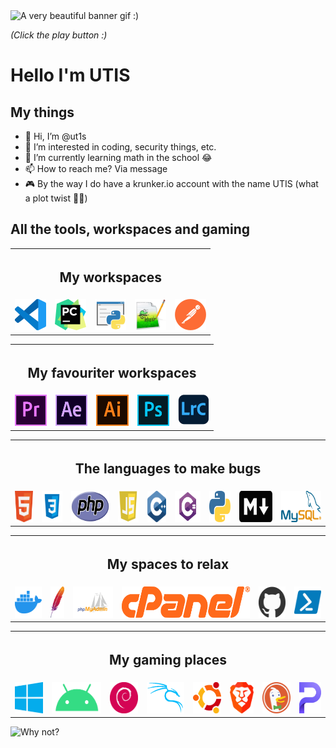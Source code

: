 <img src="https://github.com/ut1s/ut1s/blob/main/images/utis-banner-min.gif" alt="A very beautiful banner gif :)" />

*(Click the play button :)*

# Hello I'm UTIS


## My things
- 👋 Hi, I’m @ut1s
- 👀 I’m interested in coding, security things, etc.
- 🌱 I’m currently learning math in the school 😂
- 📫 How to reach me? Via message
- 🎮 By the way I do have a krunker.io account with the name UTIS (what a plot twist 🤣🤣)


## All the tools, workspaces and gaming
<div align="center">
<table>
  <tr>
  </tr>
    <th colspan="5" max-width="1000">
      <h2>My workspaces</h2>
    </td>
  <tr>
    <td align="center" width="auto">
      <img src="https://github.com/ut1s/ut1s/blob/main/images/icons/vscode.svg" height="50" />
    </td>
    <td align="center" width="auto">
      <img src="https://github.com/ut1s/ut1s/blob/main/images/icons/pycharm.svg" height="50" />
    </td>
    <td align="center" width="auto">
      <img src="https://github.com/ut1s/ut1s/blob/main/images/icons/python-idle.svg" height="50" />
    </td>
    <td align="center" width="auto">
      <img src="https://github.com/ut1s/ut1s/blob/main/images/icons/notepad-pp.svg" height="50" />
    </td>
    <td align="center" width="auto">
      <img src="https://github.com/ut1s/ut1s/blob/main/images/icons/postman.svg" height="50" />
    </td>
  </tr>
</table>
<table>
  <tr>
  </tr>
    <th colspan="5" max-width="1000">
      <h2>My favouriter workspaces</h2>
    </td>
  <tr>
    <td align="center" width="auto">
      <img src="https://github.com/ut1s/ut1s/blob/main/images/icons/pr.svg" height="50" />
    </td>
    <td align="center" width="auto">
      <img src="https://github.com/ut1s/ut1s/blob/main/images/icons/ae.svg" height="50" />
    </td>
    <td align="center" width="auto">
      <img src="https://github.com/ut1s/ut1s/blob/main/images/icons/ai.svg" height="50" />
    </td>
    <td align="center" width="auto">
      <img src="https://github.com/ut1s/ut1s/blob/main/images/icons/ps.svg" height="50" />
    </td>
    <td align="center" width="auto">
      <img src="https://github.com/ut1s/ut1s/blob/main/images/icons/lrc.svg" height="50" />
    </td>
  </tr>
</table>
<table>
  <tr>
  </tr>
    <th colspan="9" max-width="1000">
      <h2>The languages to make bugs</h2>
    </td>
  <tr>
    <td align="center" width="auto">
      <img src="https://github.com/ut1s/ut1s/blob/main/images/icons/html.svg" height="50" />
    </td>
    <td align="center" width="auto">
      <img src="https://github.com/ut1s/ut1s/blob/main/images/icons/css.svg" height="50" />
    </td>
    <td align="center" width="auto">
      <img src="https://github.com/ut1s/ut1s/blob/main/images/icons/php.svg" height="50" />
    </td>
    <td align="center" width="auto">
      <img src="https://github.com/ut1s/ut1s/blob/main/images/icons/js.svg" height="50" />
    </td>
    <td align="center" width="auto">
      <img src="https://github.com/ut1s/ut1s/blob/main/images/icons/cpp.svg" height="50" />
    </td>
    <td align="center" width="auto">
      <img src="https://github.com/ut1s/ut1s/blob/main/images/icons/cs.svg" height="50" />
    </td>
    <td align="center" width="auto">
      <img src="https://github.com/ut1s/ut1s/blob/main/images/icons/py.svg" height="50" />
    </td>
    <td align="center" width="auto">
      <img src="https://github.com/ut1s/ut1s/blob/main/images/icons/md.svg" height="50" />
    </td>
    <td align="center" width="auto">
      <img src="https://github.com/ut1s/ut1s/blob/main/images/icons/mysql.svg" height="50" />
    </td>
  </tr>
</table>
<table>
  <tr>
  </tr>
    <th colspan="6" max-width="1000">
      <h2>My spaces to relax</h2>
    </td>
  <tr>
    <td align="center" width="auto">
      <img src="https://github.com/ut1s/ut1s/blob/main/images/icons/docker.svg" height="50" />
    </td>
    <td align="center" width="auto">
      <img src="https://github.com/ut1s/ut1s/blob/main/images/icons/apache.svg" height="50" />
    </td>
    <td align="center" width="auto">
      <img src="https://github.com/ut1s/ut1s/blob/main/images/icons/phpmyadmin.svg" height="50" />
    </td>
    <td align="center" width="auto">
      <img src="https://github.com/ut1s/ut1s/blob/main/images/icons/cpanel.svg" height="50" />
    </td>
    <td align="center" width="auto">
      <img src="https://github.com/ut1s/ut1s/blob/main/images/icons/github.svg" height="50" />
    </td>
    <td align="center" width="auto">
      <img src="https://github.com/ut1s/ut1s/blob/main/images/icons/powershell.svg" height="50" />
    </td>
  </tr>
</table>
<table>
  <tr>
  </tr>
    <th colspan="8" max-width="1000">
      <h2>My gaming places</h2>
    </td>
  <tr>
    <td align="center" width="auto">
      <img src="https://github.com/ut1s/ut1s/blob/main/images/icons/win.svg" height="50" />
    </td>
    <td align="center" width="auto">
      <img src="https://github.com/ut1s/ut1s/blob/main/images/icons/android.svg" height="50" />
    </td>
    <td align="center" width="auto">
      <img src="https://github.com/ut1s/ut1s/blob/main/images/icons/debian.svg" height="50" />
    </td>
    <td align="center" width="auto">
      <img src="https://github.com/ut1s/ut1s/blob/main/images/icons/kali.svg" height="50" />
    </td>
    <td align="center" width="auto">
      <img src="https://github.com/ut1s/ut1s/blob/main/images/icons/ubuntu.svg" height="50" />
    </td>
    <td align="center" width="auto">
      <img src="https://github.com/ut1s/ut1s/blob/main/images/icons/brave.svg" height="50" />
    </td>
    <td align="center" width="auto">
      <img src="https://github.com/ut1s/ut1s/blob/main/images/icons/ddg.svg" height="50" />
    </td>
    <td align="center" width="auto">
      <img src="https://github.com/ut1s/ut1s/blob/main/images/icons/proton.svg" height="50" />
    </td>
  </tr>
</table>
</div>

<img src="https://raw.githubusercontent.com/bornmay/bornmay/Update/svg/Bottom.svg" alt="Why not?" />

<!--

ut1s/ut1s is a ✨ special ✨ repository because its `README.md` (this file) appears on your GitHub profile.
You can click the Preview link to take a look at your changes.

--->
